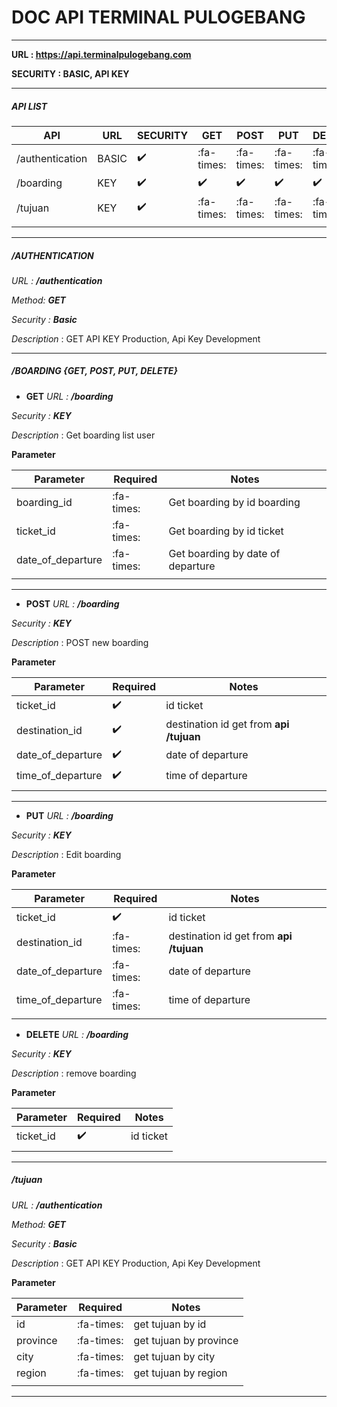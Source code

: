# DOC API TERMINAL PULOGEBANG

------------

**URL :  https://api.terminalpulogebang.com**

**SECURITY : BASIC, API KEY**


------------

##### API LIST
|  API | URL  | SECURITY | GET | POST  | PUT   | DELETE |
| ------------ | ------------ | ------------ | ------------ | ------------ | ------------ |------------ |
|  /authentication |BASIC | :heavy_check_mark:  |:fa-times:   |:fa-times:  |:fa-times:    |:fa-times:  |
|  /boarding |KEY | :heavy_check_mark:  |:heavy_check_mark:   |:heavy_check_mark:   |:heavy_check_mark:   |:heavy_check_mark:  |
|  /tujuan |KEY | :heavy_check_mark:   |:fa-times:   |:fa-times:   |:fa-times:    |:fa-times:  |
|   |   |   |   |   | | ||

------------


##### /AUTHENTICATION
*URL : **/authentication***

*Method: **GET***

*Security : **Basic***

*Description* : GET API KEY Production, Api Key Development

------------



##### /BOARDING {GET, POST, PUT, DELETE}
- **GET**
*URL : **/boarding*** 

*Security : **KEY***

*Description* : Get boarding list user

**Parameter**

| Parameter  | Required  |Notes   |
| ------------ | ------------ | ------------ |
| boarding_id  | :fa-times:  | Get boarding by id boarding  |
| ticket_id  | :fa-times:  | Get boarding by id ticket  |
| date_of_departure  | :fa-times:  | Get boarding by date of departure  |
|   |   |   | |

------------


- **POST**
*URL : **/boarding*** 

*Security : **KEY***

*Description* :  POST new boarding

**Parameter**

| Parameter  | Required  |Notes   |
| ------------ | ------------ | ------------ |
| ticket_id  |:heavy_check_mark:   |  id ticket  |
| destination_id  | :heavy_check_mark:   | destination id get from **api /tujuan** |
| date_of_departure  | :heavy_check_mark:   |  date of departure  |
| time_of_departure  | :heavy_check_mark:   | time of departure  |
|   |   |   | |

------------
- **PUT**
*URL : **/boarding*** 

*Security : **KEY***

*Description* : Edit boarding

**Parameter**

| Parameter  | Required  |Notes   |
| ------------ | ------------ | ------------ |
| ticket_id  |:heavy_check_mark:   |  id ticket  |
| destination_id  |  :fa-times:   | destination id get from **api /tujuan** |
| date_of_departure  |  :fa-times:    |  date of departure  |
| time_of_departure  | :fa-times:   | time of departure  |
|   |   |   | |

- **DELETE**
*URL : **/boarding*** 

*Security : **KEY***

*Description* :  remove boarding 

**Parameter**

| Parameter  | Required  |Notes   |
| ------------ | ------------ | ------------ |
| ticket_id  |:heavy_check_mark:   |  id ticket  |
|   |   |   | |


------------

##### /tujuan

*URL : **/authentication*** 

*Method: **GET***

*Security : **Basic***

*Description* : GET API KEY Production, Api Key Development

**Parameter**

| Parameter  | Required  |Notes   |
| ------------ | ------------ | ------------ |
| id  |:fa-times:  | get tujuan by id  |
| province  |:fa-times:  | get tujuan by province  |
| city  |:fa-times:  | get tujuan by city  |
| region  |:fa-times:  | get tujuan by region  |
|   |   |   | |
------------
